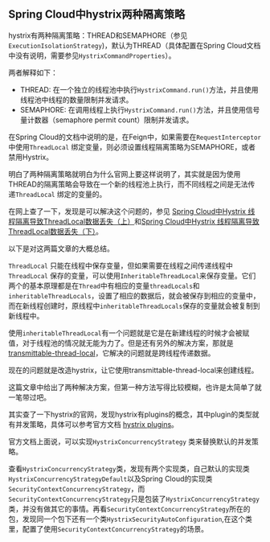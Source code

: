 ## Spring Cloud中hystrix两种隔离策略

hystrix有两种隔离策略：THREAD和SEMAPHORE（参见`ExecutionIsolationStrategy`)，默认为THREAD（具体配置在Spring Cloud文档中没有说明，需要参见`HystrixCommandProperties`）。

两者解释如下：

- THREAD: 在一个独立的线程池中执行`HystrixCommand.run()`方法，并且使用线程池中线程的数量限制并发请求。
- SEMAPHORE: 在调用线程上执行`HystrixCommand.run()`方法，并且使用信号量计数器（semaphore permit count）限制并发请求。

在Spring Cloud的文档中说明的是，在Feign中，如果需要在`RequestInterceptor`中使用`ThreadLocal` 绑定变量，则必须设置线程隔离策略为SEMAPHORE，或者禁用Hystrix。

明白了两种隔离策略就明白为什么官网上要这样说明了，其实就是因为使用THREAD的隔离策略会导致在一个新的线程池上执行，而不同线程之间是无法传递`ThreadLocal` 绑定的变量的。

在网上查了一下，发现是可以解决这个问题的，参见 [Spring Cloud中Hystrix 线程隔离导致ThreadLocal数据丢失（上）](https://blog.csdn.net/gududedabai/article/details/83059226 )和[Spring Cloud中Hystrix 线程隔离导致ThreadLocal数据丢失（下）](https://blog.csdn.net/gududedabai/article/details/83059381)。

以下是对这两篇文章的大概总结。

`ThreadLocal` 只能在线程中保存变量，但如果需要在线程之间传递线程中`ThreadLocal` 保存的变量，可以使用`InheritableThreadLocal`来保存变量。它们两个的基本原理都是在`Thread`中有相应的变量`threadLocals`和`inheritableThreadLocals`，设置了相应的数据后，就会被保存到相应的变量中，而在新线程创建时，原线程中`inheritableThreadLocals`保存的变量就会被复制到新线程中。

使用`inheritableThreadLocal`有一个问题就是它是在新建线程的时候才会被赋值，对于线程池的情况就无能为力了。但是还有另外的解决方案，那就是[transmittable-thread-local](https://github.com/alibaba/transmittable-thread-local)，它解决的问题就是跨线程传递数据。

现在的问题就是改造hystrix，让它使用transmittable-thread-local来创建线程。

这篇文章中给出了两种解决方案，但第一种方法写得比较模糊，也许是太简单了就一笔带过吧。

其实查了一下hystrix的官网，发现hystrix有plugins的概念，其中plugin的类型就有并发策略，具体可以参考官方文档 [hystrix plugins](https://github.com/Netflix/Hystrix/wiki/Plugins)。

官方文档上面说，可以实现`HystrixConcurrencyStrategy` 类来替换默认的并发策略。 

查看`HystrixConcurrencyStrategy`类，发现有两个实现类，自己默认的实现类`HystrixConcurrencyStrategyDefault`以及Spring Cloud的实现类`SecurityContextConcurrencyStrategy`，而`SecurityContextConcurrencyStrategy`只是包装了`HystrixConcurrencyStrategy`类，并没有做其它的事情。再看`SecurityContextConcurrencyStrategy`所在的包，发现同一个包下还有一个类`HystrixSecurityAutoConfiguration`,在这个类里，配置了使用`SecurityContextConcurrencyStrategy`的场景。